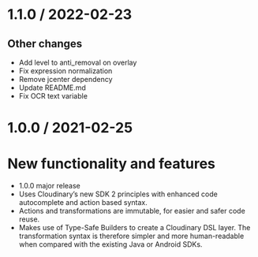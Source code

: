 
1.1.0 / 2022-02-23
==================

Other changes
-------------
  * Add level to anti_removal on overlay
  * Fix expression normalization
  * Remove jcenter dependency
  * Update README.md
  * Fix OCR text variable

1.0.0 / 2021-02-25
==================

New functionality and features
==============================
 * 1.0.0 major release
 * Uses Cloudinary’s new SDK 2 principles with enhanced code autocomplete and action based syntax.
 * Actions and transformations are immutable, for easier and safer code reuse.
 * Makes use of Type-Safe Builders to create a Cloudinary DSL layer. The transformation syntax is therefore simpler and more human-readable when compared with the existing Java or Android SDKs.
